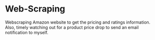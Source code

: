 # Web-Scraping
Webscraping Amazon website to get the pricing and ratings information. Also, timely watching out for a product price drop to send an email notification to myself.
